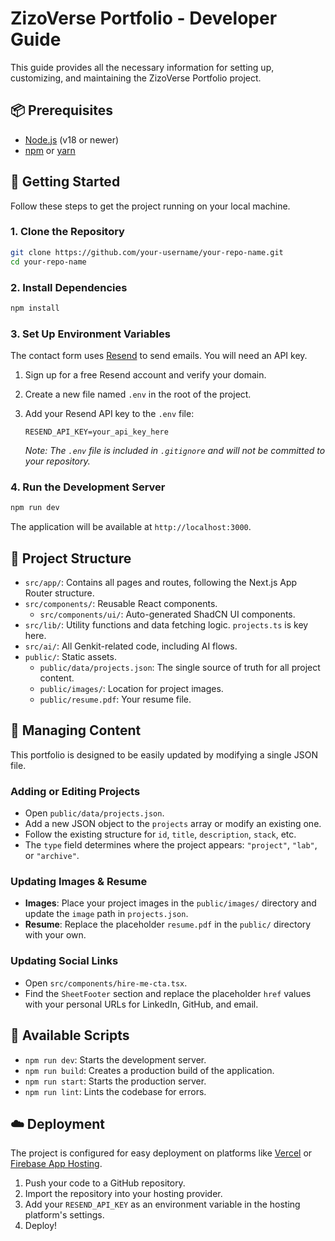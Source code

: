 
# ZizoVerse Portfolio - Developer Guide

This guide provides all the necessary information for setting up, customizing, and maintaining the ZizoVerse Portfolio project.

## 📦 Prerequisites

- [Node.js](https://nodejs.org/) (v18 or newer)
- [npm](https://www.npmjs.com/) or [yarn](https://yarnpkg.com/)

## 🚀 Getting Started

Follow these steps to get the project running on your local machine.

### 1. Clone the Repository

```bash
git clone https://github.com/your-username/your-repo-name.git
cd your-repo-name
```

### 2. Install Dependencies

```bash
npm install
```

### 3. Set Up Environment Variables

The contact form uses [Resend](https://resend.com/) to send emails. You will need an API key.

1.  Sign up for a free Resend account and verify your domain.
2.  Create a new file named `.env` in the root of the project.
3.  Add your Resend API key to the `.env` file:

    ```
    RESEND_API_KEY=your_api_key_here
    ```

    *Note: The `.env` file is included in `.gitignore` and will not be committed to your repository.*

### 4. Run the Development Server

```bash
npm run dev
```

The application will be available at `http://localhost:3000`.

## 📂 Project Structure

-   `src/app/`: Contains all pages and routes, following the Next.js App Router structure.
-   `src/components/`: Reusable React components.
    -   `src/components/ui/`: Auto-generated ShadCN UI components.
-   `src/lib/`: Utility functions and data fetching logic. `projects.ts` is key here.
-   `src/ai/`: All Genkit-related code, including AI flows.
-   `public/`: Static assets.
    -   `public/data/projects.json`: The single source of truth for all project content.
    -   `public/images/`: Location for project images.
    -   `public/resume.pdf`: Your resume file.

## 📝 Managing Content

This portfolio is designed to be easily updated by modifying a single JSON file.

### Adding or Editing Projects

-   Open `public/data/projects.json`.
-   Add a new JSON object to the `projects` array or modify an existing one.
-   Follow the existing structure for `id`, `title`, `description`, `stack`, etc.
-   The `type` field determines where the project appears: `"project"`, `"lab"`, or `"archive"`.

### Updating Images & Resume

-   **Images**: Place your project images in the `public/images/` directory and update the `image` path in `projects.json`.
-   **Resume**: Replace the placeholder `resume.pdf` in the `public/` directory with your own.

### Updating Social Links

-   Open `src/components/hire-me-cta.tsx`.
-   Find the `SheetFooter` section and replace the placeholder `href` values with your personal URLs for LinkedIn, GitHub, and email.

## 📜 Available Scripts

-   `npm run dev`: Starts the development server.
-   `npm run build`: Creates a production build of the application.
-   `npm run start`: Starts the production server.
-   `npm run lint`: Lints the codebase for errors.

## ☁️ Deployment

The project is configured for easy deployment on platforms like [Vercel](https://vercel.com/) or [Firebase App Hosting](https://firebase.google.com/docs/app-hosting).

1.  Push your code to a GitHub repository.
2.  Import the repository into your hosting provider.
3.  Add your `RESEND_API_KEY` as an environment variable in the hosting platform's settings.
4.  Deploy!

